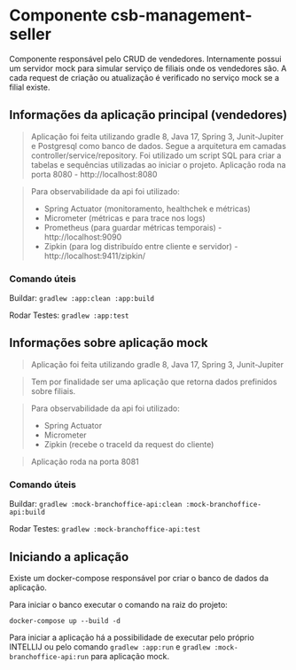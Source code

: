 # Componente csb-management-seller

Componente responsável pelo CRUD de vendedores.
Internamente possui um servidor mock para simular serviço de filiais onde os vendedores são.
A cada request de criação ou atualização é verificado no serviço mock se a filial existe.

## Informações da aplicação principal (vendedores)

> Aplicação foi feita utilizando gradle 8, Java 17, Spring 3, Junit-Jupiter e Postgresql como banco de dados.
> Segue a arquitetura em camadas controller/service/repository.
> Foi utilizado um script SQL para criar a tabelas e sequências utilizadas ao iniciar o projeto.
> Aplicação roda na porta 8080 - http://localhost:8080

> Para observabilidade da api foi utilizado:
> - Spring Actuator (monitoramento, healthchek e métricas)
> - Micrometer (métricas e para trace nos logs)
> - Prometheus (para guardar métricas temporais) - http://localhost:9090
> - Zipkin (para log distribuído entre cliente e servidor) - http://localhost:9411/zipkin/

### Comando úteis

Buildar:
`gradlew :app:clean :app:build`

Rodar Testes:
`gradlew :app:test`

## Informações sobre aplicação mock

> Aplicação foi feita utilizando gradle 8, Java 17, Spring 3, Junit-Jupiter

> Tem por finalidade ser uma aplicação que retorna dados prefinidos sobre filiais.

> Para observabilidade da api foi utilizado:
> - Spring Actuator
> - Micrometer
> - Zipkin (recebe o traceId da request do cliente)

> Aplicação roda na porta 8081

### Comando úteis

Buildar:
`gradlew :mock-branchoffice-api:clean :mock-branchoffice-api:build`

Rodar Testes:
`gradlew :mock-branchoffice-api:test`

## Iniciando a aplicação

Existe um docker-compose responsável por criar o banco de dados da aplicação.

Para iniciar o banco executar o comando na raiz do projeto:

`docker-compose up --build -d`

Para iniciar a aplicação há a possibilidade de executar pelo próprio INTELLIJ
ou pelo comando `gradlew :app:run` e `gradlew :mock-branchoffice-api:run` para aplicação mock.